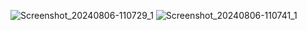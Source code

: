 ![Screenshot_20240806-110729_1](https://github.com/user-attachments/assets/e49201fc-7d95-43cf-8cc4-b99ce9c8e5a6)
![Screenshot_20240806-110741_1](https://github.com/user-attachments/assets/bc7a2f10-4560-403e-a90c-96e42adb0e91)
